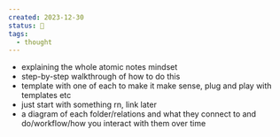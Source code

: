 ```yaml
---
created: 2023-12-30
status: 🔴
tags:
  - thought
---
```

- explaining the whole atomic notes mindset
- step-by-step walkthrough of how to do this
- template with one of each to make it make sense, plug and play with templates etc
- just start with something rn, link later
- a diagram of each folder/relations and what they connect to and do/workflow/how you interact with them over time
